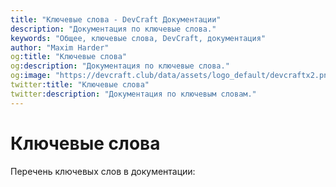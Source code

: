 ```yaml
---
title: "Ключевые слова - DevCraft Документации"
description: "Документация по ключевые слова."
keywords: "Общее, ключевые слова, DevCraft, документация"
author: "Maxim Harder"
og:title: "Ключевые слова"
og:description: "Документация по ключевые слова."
og:image: "https://devcraft.club/data/assets/logo_default/devcraftx2.png"
twitter:title: "Ключевые слова"
twitter:description: "Документация по ключевым словам."
---
```


# Ключевые слова

Перечень ключевых слов в документации:

<!-- material/tags -->
